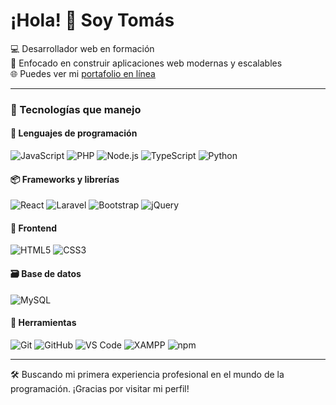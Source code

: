 # ¡Hola! 👋 Soy Tomás

💻 Desarrollador web en formación  
🎯 Enfocado en construir aplicaciones web modernas y escalables  
🌐 Puedes ver mi [portafolio en línea](https://portfolio-chi-nine-14.vercel.app/)

---

### 🚀 Tecnologías que manejo

#### 🧠 Lenguajes de programación

![JavaScript](https://img.shields.io/badge/JavaScript-F7DF1E?style=for-the-badge&logo=javascript&logoColor=000)
![PHP](https://img.shields.io/badge/PHP-777BB4?style=for-the-badge&logo=php&logoColor=white)
![Node.js](https://img.shields.io/badge/Node.js-339933?style=for-the-badge&logo=node.js&logoColor=white)
![TypeScript](https://img.shields.io/badge/TypeScript-007ACC?style=for-the-badge&logo=typescript&logoColor=white)
![Python](https://img.shields.io/badge/Python-3776AB?style=for-the-badge&logo=python&logoColor=white)

#### 📦 Frameworks y librerías

![React](https://img.shields.io/badge/React-20232A?style=for-the-badge&logo=react&logoColor=61DAFB)
![Laravel](https://img.shields.io/badge/Laravel-F72C1F?style=for-the-badge&logo=laravel&logoColor=white)
![Bootstrap](https://img.shields.io/badge/Bootstrap-7952B3?style=for-the-badge&logo=bootstrap&logoColor=white)
![jQuery](https://img.shields.io/badge/jQuery-0769AD?style=for-the-badge&logo=jquery&logoColor=white)

#### 🎨 Frontend

![HTML5](https://img.shields.io/badge/HTML5-E34F26?style=for-the-badge&logo=html5&logoColor=white)
![CSS3](https://img.shields.io/badge/CSS3-1572B6?style=for-the-badge&logo=css3&logoColor=white)

#### 🗃️ Base de datos

![MySQL](https://img.shields.io/badge/MySQL-005C84?style=for-the-badge&logo=mysql&logoColor=white)

#### 🧰 Herramientas

![Git](https://img.shields.io/badge/Git-F05032?style=for-the-badge&logo=git&logoColor=white)
![GitHub](https://img.shields.io/badge/GitHub-181717?style=for-the-badge&logo=github&logoColor=white)
![VS Code](https://img.shields.io/badge/VS%20Code-007ACC?style=for-the-badge&logo=visual-studio-code&logoColor=white)
![XAMPP](https://img.shields.io/badge/XAMPP-FB7A24?style=for-the-badge&logo=xampp&logoColor=white)
![npm](https://img.shields.io/badge/npm-CB3837?style=for-the-badge&logo=npm&logoColor=white)

---

🛠️ Buscando mi primera experiencia profesional en el mundo de la programación. ¡Gracias por visitar mi perfil!
